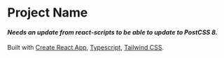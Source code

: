 # Project Name

#### **_Needs an update from react-scripts to be able to update to PostCSS 8._**

Built with [Create React App](https://create-react-app.dev/), [Typescript](https://www.typescriptlang.org/), [Tailwind CSS](https://tailwindcss.com/).
